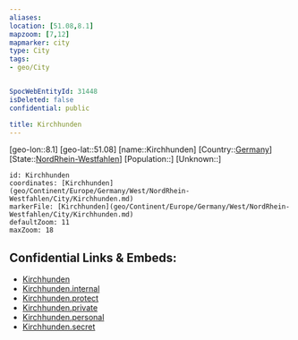 ```yaml
---
aliases: 
location: [51.08,8.1]
mapzoom: [7,12] 
mapmarker: city 
type: City
tags:
- geo/City


SpocWebEntityId: 31448
isDeleted: false
confidential: public

title: Kirchhunden
---
```

[geo-lon::8.1]
[geo-lat::51.08]
[name::Kirchhunden]
[Country::[Germany](geo/Continent/Europe/Germany.md)]
[State::[NordRhein-Westfahlen](NordRhein-Westfahlen)]
[Population::]
[Unknown::]


```leaflet
id: Kirchhunden
coordinates: [Kirchhunden](geo/Continent/Europe/Germany/West/NordRhein-Westfahlen/City/Kirchhunden.md)
markerFile: [Kirchhunden](geo/Continent/Europe/Germany/West/NordRhein-Westfahlen/City/Kirchhunden.md)
defaultZoom: 11 
maxZoom: 18
```


## Confidential Links & Embeds: 
- [Kirchhunden](../../../../../../../../_public/geo/Continent/Europe/Germany/West/NordRhein-Westfahlen/City/Kirchhunden.md) 
- [Kirchhunden.internal](../../../../../../../../_internal/geo/Continent/Europe/Germany/West/NordRhein-Westfahlen/City/Kirchhunden.internal.md) 
- [Kirchhunden.protect](../../../../../../../../_protect/geo/Continent/Europe/Germany/West/NordRhein-Westfahlen/City/Kirchhunden.protect.md) 
- [Kirchhunden.private](../../../../../../../../_private/geo/Continent/Europe/Germany/West/NordRhein-Westfahlen/City/Kirchhunden.private.md) 
- [Kirchhunden.personal](../../../../../../../../_personal/geo/Continent/Europe/Germany/West/NordRhein-Westfahlen/City/Kirchhunden.personal.md) 
- [Kirchhunden.secret](../../../../../../../../_secret/geo/Continent/Europe/Germany/West/NordRhein-Westfahlen/City/Kirchhunden.secret.md) 
